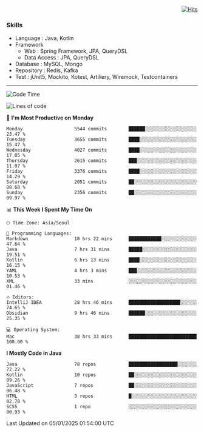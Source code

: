 <!-- Github Profile Readme로 프로필 꾸미기 : https://zzsza.github.io/development/2020/07/10/make-github-profile-readme/ -->

<!-- github theme -->
  <!-- 
    ![header](https://capsule-render.vercel.app/api?type=slice&color=e0f0e3&height=150&section=header&text=beasy&fontSize=45)
  -->


<!-- hits count : https://hits.seeyoufarm.com/ -->
<div align=right>
    
  [![Hits](https://hits.seeyoufarm.com/api/count/incr/badge.svg?url=https%3A%2F%2Fgithub.com%2Fchoi-ys&count_bg=%2379C83D&title_bg=%23555555&icon=&icon_color=%23E7E7E7&title=hits&edge_flat=false)](https://hits.seeyoufarm.com)

</div>


<!-- Committed Top Lang -->
<div align=center>
</div>


### Skills
 - Language : Java, Kotlin
 - Framework
   - Web : Spring Framework, JPA, QueryDSL
   - Data Access : JPA, QueryDSL
 - Database : MySQL, Mongo
 - Repository : Redis, Kafka
 - Test : jUnit5, Mockito, Kotest, Artiliery, Wiremock, Testcontainers

---

<!--START_SECTION:waka-->
![Code Time](http://img.shields.io/badge/Code%20Time-5%2C046%20hrs%208%20mins-blue)

![Lines of code](https://img.shields.io/badge/From%20Hello%20World%20I%27ve%20Written-15.1%20million%20lines%20of%20code-blue)

📅 **I'm Most Productive on Monday** 

```text
Monday                   5544 commits        ██████░░░░░░░░░░░░░░░░░░░   23.47 % 
Tuesday                  3655 commits        ████░░░░░░░░░░░░░░░░░░░░░   15.47 % 
Wednesday                4027 commits        ████░░░░░░░░░░░░░░░░░░░░░   17.05 % 
Thursday                 2615 commits        ███░░░░░░░░░░░░░░░░░░░░░░   11.07 % 
Friday                   3376 commits        ████░░░░░░░░░░░░░░░░░░░░░   14.29 % 
Saturday                 2051 commits        ██░░░░░░░░░░░░░░░░░░░░░░░   08.68 % 
Sunday                   2356 commits        ██░░░░░░░░░░░░░░░░░░░░░░░   09.97 % 
```


📊 **This Week I Spent My Time On** 

```text
🕑︎ Time Zone: Asia/Seoul

💬 Programming Languages: 
Markdown                 18 hrs 22 mins      ████████████░░░░░░░░░░░░░   47.64 % 
Java                     7 hrs 31 mins       █████░░░░░░░░░░░░░░░░░░░░   19.51 % 
Kotlin                   6 hrs 13 mins       ████░░░░░░░░░░░░░░░░░░░░░   16.15 % 
YAML                     4 hrs 3 mins        ███░░░░░░░░░░░░░░░░░░░░░░   10.53 % 
XML                      33 mins             ░░░░░░░░░░░░░░░░░░░░░░░░░   01.46 % 

🔥 Editors: 
IntelliJ IDEA            28 hrs 46 mins      ███████████████████░░░░░░   74.65 % 
Obsidian                 9 hrs 46 mins       ██████░░░░░░░░░░░░░░░░░░░   25.35 % 

💻 Operating System: 
Mac                      38 hrs 33 mins      █████████████████████████   100.00 % 
```

**I Mostly Code in Java** 

```text
Java                     78 repos            ██████████████████░░░░░░░   72.22 % 
Kotlin                   10 repos            ██░░░░░░░░░░░░░░░░░░░░░░░   09.26 % 
JavaScript               7 repos             ██░░░░░░░░░░░░░░░░░░░░░░░   06.48 % 
HTML                     3 repos             █░░░░░░░░░░░░░░░░░░░░░░░░   02.78 % 
SCSS                     1 repo              ░░░░░░░░░░░░░░░░░░░░░░░░░   00.93 % 
```




 Last Updated on 05/01/2025 01:54:00 UTC
<!--END_SECTION:waka-->

<!-- 
![footer](https://capsule-render.vercel.app/api?section=footer&type=slice&color=e0f0e3)
-->

